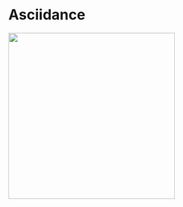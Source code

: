 # Asciidance


<img src="https://i.pinimg.com/originals/60/9f/79/609f79c036f54c4564ab72e0f89df98f.gif" heigh="30" width="330">
